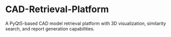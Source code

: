 # CAD-Retrieval-Platform
A PyQt5-based CAD model retrieval platform with 3D visualization, similarity search, and report generation capabilities.
